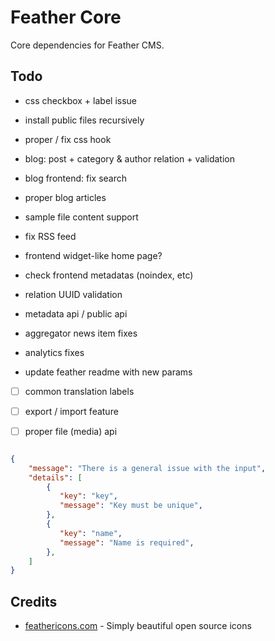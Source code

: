 # Feather Core

Core dependencies for Feather CMS.


## Todo

- css checkbox + label issue
- install public files recursively
- proper / fix css hook
- blog: post + category & author relation + validation
- blog frontend: fix search
- proper blog articles
- sample file content support

- fix RSS feed
- frontend widget-like home page?
- check frontend metadatas (noindex, etc)

- relation UUID validation 
- metadata api / public api

- aggregator news item fixes
- analytics fixes

- update feather readme with new params

- [ ] common translation labels
- [ ] export / import feature
- [ ] proper file (media) api 



```json

{
    "message": "There is a general issue with the input",
    "details": [
        {
           "key": "key",
           "message": "Key must be unique",
        },
        {
           "key": "name",
           "message": "Name is required",
        },
    ]
}


```

## Credits

- [feathericons.com](https://feathericons.com/) - Simply beautiful open source icons


